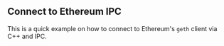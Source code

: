 ## Connect to Ethereum IPC

This is a quick example on how to connect to Ethereum's `geth` client via C++ and IPC. 
